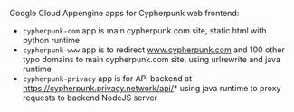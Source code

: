 Google Cloud Appengine apps for Cypherpunk web frontend:

* `cypherpunk-com` app is main cypherpunk.com site, static html with python runtime
* `cypherpunk-www` app is to redirect www.cypherpunk.com and 100 other typo domains to main cypherpunk.com site, using urlrewrite and java runtime
* `cypherpunk-privacy` app is for API backend at https://cypherpunk.privacy.network/api/* using java runtime to proxy requests to backend NodeJS server
